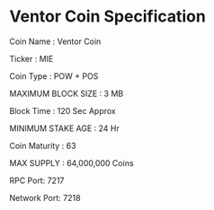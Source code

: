 # Ventor Coin Specification

Coin Name : Ventor Coin

Ticker : MIE

Coin Type : POW + POS

MAXIMUM BLOCK SIZE : 3 MB

Block Time : 120 Sec Approx

MINIMUM STAKE AGE : 24 Hr

Coin Maturity : 63

MAX SUPPLY : 64,000,000 Coins

RPC Port: 7217

Network Port: 7218